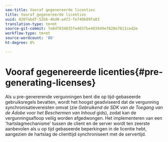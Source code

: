 ```yaml
---
seo-title: Vooraf gegenereerde licenties
title: Vooraf gegenereerde licenties
uuid: 0207abdf-52bb-4bd0-a4f2-fe740b89fa83
translation-type: tm+mt
source-git-commit: 7e8df034035fe465fbe403949ef828e7811ced2e
workflow-type: tm+mt
source-wordcount: '80'
ht-degree: 0%

---
```



# Vooraf gegenereerde licenties{#pre-generating-licenses}

Als u pre-genererende vergunningen bent die op tijd-gebaseerde gebruiksregels bevatten, wordt het hoogst geadviseerd dat de vergunning synchronisatievereisten omvat (zie *Gebruikend de SDK van de Toegang van de Adobe voor het Beschermen van Inhoud* gids), zodat kan de vergunningsafloop veilig worden afgedwongen. Het implementeren van een &#39;hartslagmechanisme&#39; tussen de client en de server wordt ten zeerste aanbevolen als u op tijd gebaseerde beperkingen in de licentie hebt, aangezien de hartslag de clienttijd synchroniseert met de servertijd.
